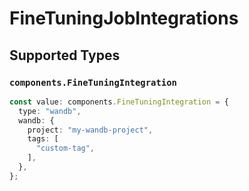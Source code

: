 # FineTuningJobIntegrations


## Supported Types

### `components.FineTuningIntegration`

```typescript
const value: components.FineTuningIntegration = {
  type: "wandb",
  wandb: {
    project: "my-wandb-project",
    tags: [
      "custom-tag",
    ],
  },
};
```

